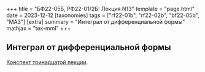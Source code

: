 +++
title = "БФ22-05Б, РФ22-01/2Б: Лекция N13"
template = "page.html"
date = 2023-12-12
[taxonomies]
tags = ["rf22-01b", "rf22-02b", "bf22-05b", "MA3"]
[extra]
summary = "Интеграл от дифференциальной формы"
mathjax = "tex-mml"
+++

<!-- more -->

## Интеграл от дифференциальной формы

[Конспект тринадцатой лекции](/MA3_Lecture_13.pdf).